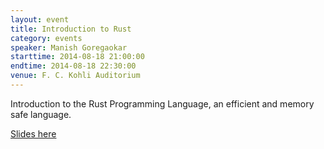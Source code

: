 ```yaml
---
layout: event
title: Introduction to Rust
category: events
speaker: Manish Goregaokar 
starttime: 2014-08-18 21:00:00
endtime: 2014-08-18 22:30:00
venue: F. C. Kohli Auditorium
---
```


Introduction to the Rust Programming Language, an efficient and memory safe language.

[Slides here](manishearth.github.io/Presentations/Rust/)
